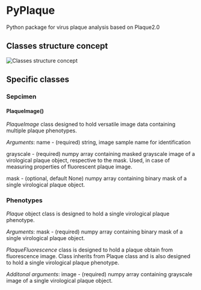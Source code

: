 # PyPlaque
Python package for virus plaque analysis based on Plaque2.0


## Classes structure concept

![Classes structure concept](https://user-images.githubusercontent.com/1135672/85918194-705d0a80-b858-11ea-8e56-8cff78ee5b05.png)


## Specific classes

### Sepcimen

#### PlaqueImage()
*PlaqueImage* class designed to hold versatile image data containing multiple plaque phenotypes.

_Arguments_:
name - (required) string, image sample name for identification

grayscale - (required) numpy array containing masked grayscale image of a virological plaque object, respective to the mask. Used, in case of measuring properties of fluorescent plaque image.

mask - (optional, default None) numpy array containing binary mask of a single virological plaque object.


### Phenotypes
*Plaque* object class is designed to hold a single virological plaque phenotype.

_Arguments_:
mask - (required) numpy array containing binary mask of a single virological plaque object.

*PlaqueFluorescence* class is designed to hold a plaque obtain from fluorescence image. Class inherits from Plaque class and is also designed to hold a single virological plaque phenotype.

_Additonal arguments_:
image - (required) numpy array containing grayscale image of a single virological plaque object.
